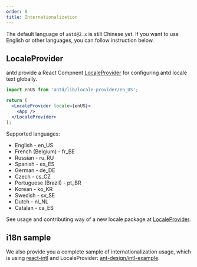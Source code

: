 ```yaml
---
order: 8
title: Internationalization
---
```


The default language of `antd@2.x` is still Chinese yet.
If you want to use English or other languages, you can follow instruction below.

## LocaleProvider

antd provide a React Compnent [LocaleProvider](/components/locale-provider) for configuring antd locale text globally.

```jsx
import enUS from 'antd/lib/locale-provider/en_US';

return (
  <LocaleProvider locale={enUS}>
    <App />
  </LocaleProvider>
);
```

Supported languages:

- English - en_US
- French (Belgium) - fr_BE
- Russian - ru_RU
- Spanish - es_ES
- German - de_DE
- Czech - cs_CZ
- Portuguese (Brazil) - pt_BR
- Korean - ko_KR
- Swedish - sv_SE
- Dutch - nl_NL
- Catalan - ca_ES

See usage and contributing way of a new locale package at [LocaleProvider](/components/locale-provider).

## i18n sample

We also provide you a complete sample of internationalization usage, which is using [react-intl](https://github.com/yahoo/react-intl) and LocaleProvider: [ant-design/intl-example](https://github.com/ant-design/intl-example).
